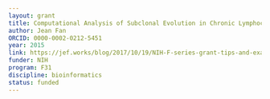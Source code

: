 ```yaml
---
layout: grant
title: Computational Analysis of Subclonal Evolution in Chronic Lymphocytic Leukemia
author: Jean Fan
ORCID: 0000-0002-0212-5451
year: 2015
link: https://jef.works/blog/2017/10/19/NIH-F-series-grant-tips-and-example/
funder: NIH
program: F31
discipline: bioinformatics
status: funded
---
```

